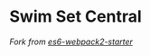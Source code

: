 # Swim Set Central

_Fork from [es6-webpack2-starter](https://github.com/micooz/es6-webpack2-starter)_
